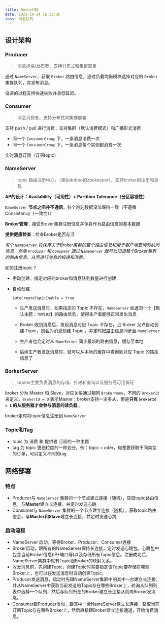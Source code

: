 ```yaml
---
title: RocketMQ
date: 2021-10-14 16:38:36
tags: 消息队列
---
```




## 设计架构

### Producer

> 消息提供/发布者，支持分布式和集群部署

通过 `NameServer`，获取 `Broker` 路由信息，通过负载均衡模块选择对应的 `Broker` 集群队列，并发布消息。

投递的过程支持快速失败并且低延迟。

### Consumer

> 消息消费者，支持分布式和集群部署

支持 push / pull 进行消费；支持集群（默认消费模式）和广播形式消费

+ 同一个 `ConsumerGroup` 下，一条消息消费一次
+ 同一个 `ConsumerGroup` 下，一条消息每个实例都消费一次

实时消息订阅（订阅topic）

### NameServer

> topic 路由注册中心，（类似dubbo的zookeeper），支持broker的注册和发现



**AP的设计：Availability（可用性）+ Partition Tolerance（分区容错性）**

`NameServer` **节点之间并不通信**，各个时刻数据没法保持一致（不遵循 Consistency（一致性））

   

**Broker管理**：接受Broker集群注册信息并保存作为路由信息的基本数据

**提供健康检查**：检查Broker是否存活

   

*每个 `NameServer` 将保存关于Broker集群的整个路由信息和用于客户端查询的队列信息，然后 `Producer` 和 `Conumser` 通过 `NameServer` 就可以知道整个Broker集群的路由信息，从而进行消息的投递和消费。*

如何注册topic？

+ 手动创建，指定对应的broker和消息队列数量进行创建

+ 自动创建

  ```shell
  autoCreateTopicEnable = true
  ```

  + 生产发送消息时，如果指定的 Topic 不存在，`NameServer` 会返回一个【默认主题：`TBW102`】的路由信息，使得生产者能够正常发生消息

  + Broker 收到消息后，发现消息对应 Topic 不存在，且 Broker 允许自动创建 Topic，则会为消息创建 Topic ，并定时把路由信息同步至 `NameServer`

  + 生产者也会定时从 `NameServer` 同步最新的路由信息，缓存至本地

  + 后续生产者发送消息时，就可以从本地的缓存中查询到对应 Topic 的路由信息了



### BorkerServer

> broker主要负责消息的存储、传递和查询以及服务高可用保证

broker 分为 Master 和 Slave，对应关系通过相同 `BrokerName`，不同的 `BrokerId` 来定义，`BrokerId = 0` 表示Master；broker支持一主多从，但是**只有 `brokerId = 1` 的从服务器才会参与消息的读负载** 。

   

broker定时将topic信息注册到 `NameServer`



### Topic和Tag

+ topic 为 消费 和 提供者 订阅的一种主题
+ tag 为 topic 更细粒度的一种划分。例：topic = oder，你想要获取不同类型的订单，可以定义不同的tag



## 网络部署

### 特点 

+ Producer与 `NameServer` 集群的一个节点建立连接（随机），获取topic路由信息，与**Master**建立长连接，并定时发送心跳
+ Consumer与 `NameServer` 集群的一个节点建立连接（随机），获取topic路由信息，与**Master和Slave**建立长连接，并定时发送心跳

### 启动流程

+ NameServer 启动，等待Broker、Producer、Consumer连接
+ Broker启动，跟所有的NameServer保持长连接，定时发送心跳包。心跳包中包含当前Broker信息(IP+端口等)以及存储所有Topic信息。注册成功后，NameServer集群中就有Topic跟Broker的映射关系。
+ 收发消息前，先创建Topic，创建Topic时需要指定该Topic要存储在哪些Broker上，也可以在发送消息时自动创建Topic。
+ Producer发送消息，启动时先跟NameServer集群中的其中一台建立长连接，并从NameServer中获取当前发送的Topic存在哪些Broker上，轮询从队列列表中选择一个队列，然后与队列所在的Broker建立长连接从而向Broker发消息。
+ Consumer跟Producer类似，跟其中一台NameServer建立长连接，获取当前订阅Topic存在哪些Broker上，然后直接跟Broker建立连接通道，开始消费消息。

